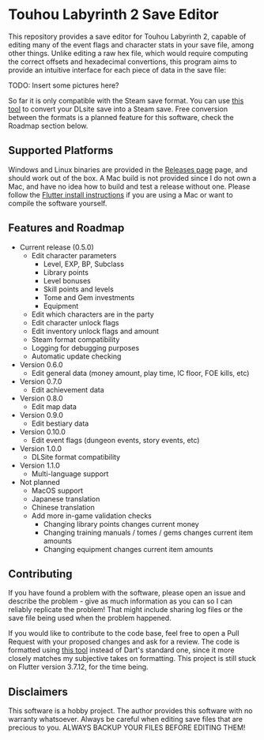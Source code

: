 
# Touhou Labyrinth 2 Save Editor

This repository provides a save editor for Touhou Labyrinth 2, capable of editing many of the event flags and character stats in your save file, among other things. Unlike editing a raw hex file, which would require computing the correct offsets and hexadecimal convertions, this program aims to provide an intuitive interface for each piece of data in the save file:

TODO: Insert some pictures here?

So far it is only compatible with the Steam save format. You can use [this tool](https://github.com/Thurler/thlaby2-save-convert) to convert your DLsite save into a Steam save. Free conversion between the formats is a planned feature for this software, check the Roadmap section below.

## Supported Platforms

Windows and Linux binaries are provided in the [Releases page](https://github.com/Thurler/thlaby2-save-editor/releases) page, and should work out of the box. A Mac build is not provided since I do not own a Mac, and have no idea how to build and test a release without one. Please follow the [Flutter install instructions](https://docs.flutter.dev/get-started/install) if you are using a Mac or want to compile the software yourself.

## Features and Roadmap

- Current release (0.5.0)
  - Edit character parameters
    - Level, EXP, BP, Subclass
    - Library points
    - Level bonuses
    - Skill points and levels
    - Tome and Gem investments
    - Equipment
  - Edit which characters are in the party
  - Edit character unlock flags
  - Edit inventory unlock flags and amount
  - Steam format compatibility
  - Logging for debugging purposes
  - Automatic update checking
- Version 0.6.0
  - Edit general data (money amount, play time, IC floor, FOE kills, etc)
- Version 0.7.0
  - Edit achievement data
- Version 0.8.0
  - Edit map data
- Version 0.9.0
  - Edit bestiary data
- Version 0.10.0
  - Edit event flags (dungeon events, story events, etc)
- Version 1.0.0
  - DLSite format compatibility
- Version 1.1.0
  - Multi-language support
- Not planned
  - MacOS support
  - Japanese translation
  - Chinese translation
  - Add more in-game validation checks
    - Changing library points changes current money
    - Changing training manuals / tomes / gems changes current item amounts
    - Changing equipment changes current item amounts

## Contributing

If you have found a problem with the software, please open an issue and describe the problem - give as much information as you can so I can reliably replicate the problem! That might include sharing log files or the save file being used when the problem happened.

If you would like to contribute to the code base, feel free to open a Pull Request with your proposed changes and ask for a review. The code is formatted using [this tool](https://github.com/Thurler/dart_style) instead of Dart's standard one, since it more closely matches my subjective takes on formatting. This project is still stuck on Flutter version 3.7.12, for the time being.

## Disclaimers

This software is a hobby project. The author provides this software with no warranty whatsoever. Always be careful when editing save files that are precious to you. ALWAYS BACKUP YOUR FILES BEFORE EDITING THEM!
